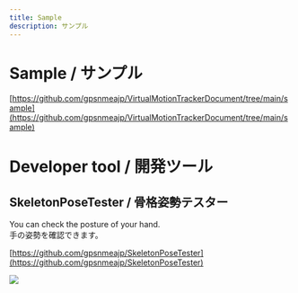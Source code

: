 ```yaml
---
title: Sample
description: サンプル
---
```


# Sample / サンプル
[https://github.com/gpsnmeajp/VirtualMotionTrackerDocument/tree/main/sample](https://github.com/gpsnmeajp/VirtualMotionTrackerDocument/tree/main/sample)

# Developer tool / 開発ツール
## SkeletonPoseTester / 骨格姿勢テスター
You can check the posture of your hand.  
手の姿勢を確認できます。  

[https://github.com/gpsnmeajp/SkeletonPoseTester](https://github.com/gpsnmeajp/SkeletonPoseTester)

![](/VirtualMotionTrackerDocument/image/SkeletonPoseTester.png)

